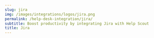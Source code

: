 ```yaml
---
slug: jira
img: /images/integrations/logos/jira.png
permalink: /help-desk-integration/jira/
subtitle: Boost productivity by integrating Jira with Help Scout
title: Jira
---
```

